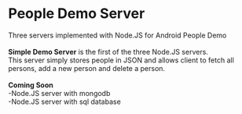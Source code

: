 # People Demo Server
Three servers implemented with Node.JS for Android People Demo<br>
<br>
<b>Simple Demo Server</b> is the first of the three Node.JS servers.<br>
This server simply stores people in JSON and allows client to fetch all persons, add a new person and delete a person.<br>
<br>
<b>Coming Soon</b><br>
-Node.JS server with mongodb<br>
-Node.JS server with sql database
